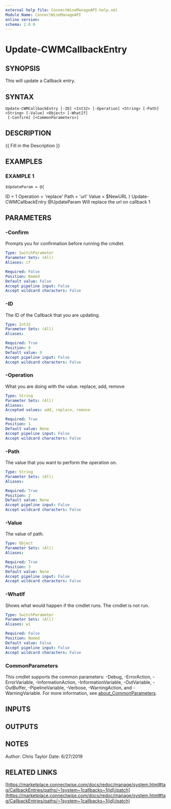 ```yaml
---
external help file: ConnectWiseManageAPI-help.xml
Module Name: ConnectWiseManageAPI
online version:
schema: 2.0.0
---
```


# Update-CWMCallbackEntry

## SYNOPSIS
This will update a Callback entry.

## SYNTAX

```
Update-CWMCallbackEntry [-ID] <Int32> [-Operation] <String> [-Path] <String> [-Value] <Object> [-WhatIf]
 [-Confirm] [<CommonParameters>]
```

## DESCRIPTION
{{ Fill in the Description }}

## EXAMPLES

### EXAMPLE 1
```
$UpdateParam = @{
```

ID = 1     Operation = 'replace'     Path = 'url'     Value = $NewURL } Update-CWMCallbackEntry @UpdateParam Will replace the url on callback 1

## PARAMETERS

### -Confirm
Prompts you for confirmation before running the cmdlet.

```yaml
Type: SwitchParameter
Parameter Sets: (All)
Aliases: cf

Required: False
Position: Named
Default value: False
Accept pipeline input: False
Accept wildcard characters: False
```

### -ID
The ID of the Callback that you are updating.

```yaml
Type: Int32
Parameter Sets: (All)
Aliases:

Required: True
Position: 0
Default value: 0
Accept pipeline input: False
Accept wildcard characters: False
```

### -Operation
What you are doing with the value.
replace, add, remove

```yaml
Type: String
Parameter Sets: (All)
Aliases:
Accepted values: add, replace, remove

Required: True
Position: 1
Default value: None
Accept pipeline input: False
Accept wildcard characters: False
```

### -Path
The value that you want to perform the operation on.

```yaml
Type: String
Parameter Sets: (All)
Aliases:

Required: True
Position: 2
Default value: None
Accept pipeline input: False
Accept wildcard characters: False
```

### -Value
The value of path.

```yaml
Type: Object
Parameter Sets: (All)
Aliases:

Required: True
Position: 3
Default value: None
Accept pipeline input: False
Accept wildcard characters: False
```

### -WhatIf
Shows what would happen if the cmdlet runs.
The cmdlet is not run.

```yaml
Type: SwitchParameter
Parameter Sets: (All)
Aliases: wi

Required: False
Position: Named
Default value: False
Accept pipeline input: False
Accept wildcard characters: False
```

### CommonParameters
This cmdlet supports the common parameters: -Debug, -ErrorAction, -ErrorVariable, -InformationAction, -InformationVariable, -OutVariable, -OutBuffer, -PipelineVariable, -Verbose, -WarningAction, and -WarningVariable. For more information, see [about_CommonParameters](http://go.microsoft.com/fwlink/?LinkID=113216).

## INPUTS

## OUTPUTS

## NOTES
Author: Chris Taylor Date: 6/27/2019

## RELATED LINKS

[https://marketplace.connectwise.com/docs/redoc/manage/system.html#tag/CallbackEntries/paths/~1system~1callbacks~1{id}/patch](https://marketplace.connectwise.com/docs/redoc/manage/system.html#tag/CallbackEntries/paths/~1system~1callbacks~1{id}/patch)

